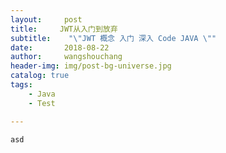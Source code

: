```yaml
---
layout:     post
title:     JWT从入门到放弃
subtitle:    "\"JWT 概念 入门 深入 Code JAVA \""
date:       2018-08-22
author:     wangshouchang
header-img: img/post-bg-universe.jpg
catalog: true
tags:
    - Java
    - Test

---
```


```
asd
```

